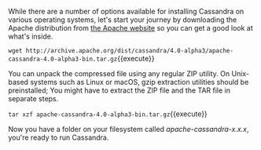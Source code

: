 While there are a number of options available for installing Cassandra on various operating systems, let's start your journey by downloading the Apache distribution from [the Apache website](http://cassandra.apache.org) so you can get a good look at what's inside.

`wget http://archive.apache.org/dist/cassandra/4.0-alpha3/apache-cassandra-4.0-alpha3-bin.tar.gz`{{execute}}

You can unpack the compressed file using any regular ZIP utility. On Unix-based systems such as Linux or macOS, gzip extraction utilities should be preinstalled; You might have to extract the ZIP file and the TAR file in separate steps. 

`tar xzf apache-cassandra-4.0-alpha3-bin.tar.gz`{{execute}}

Now you have a folder on your filesystem called _apache-cassandra-x.x.x_, you're ready to run Cassandra.




